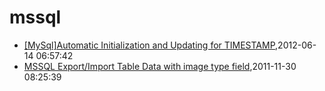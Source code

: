 # mssql
* [[MySql]Automatic Initialization and Updating for TIMESTAMP](/2012/2012-06-14-mysqlautomatic-initialization-and-updating-for-timestamp),2012-06-14 06:57:42
* [MSSQL Export/Import Table Data with image type field](/2011/2011-11-30-mssql-exportimport-table-data-with-image-type-field),2011-11-30 08:25:39
